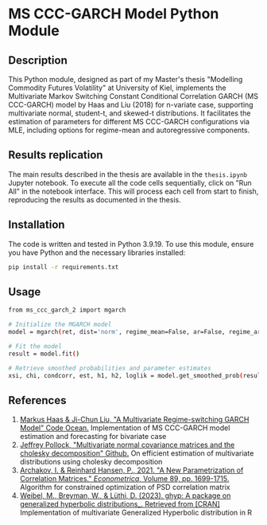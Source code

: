 # MS CCC-GARCH Model Python Module

## Description

This Python module, designed as part of my Master's thesis "Modelling Commodity Futures Volatility" at University of Kiel, implements the Multivariate Markov Switching Constant Conditional Correlation GARCH (MS CCC-GARCH) model by Haas and Liu (2018) for n-variate case, supporting multivariate normal, student-t, and skewed-t distributions. It facilitates the estimation of parameters for different MS CCC-GARCH configurations via MLE, including options for regime-mean and autoregressive components.

## Results replication

The main results described in the thesis are available in the `thesis.ipynb` Jupyter notebook. To execute all the code cells sequentially, click on "Run All" in the notebook interface. This will process each cell from start to finish, reproducing the results as documented in the thesis.

## Installation

The code is written and tested in Python 3.9.19. To use this module, ensure you have Python and the necessary libraries installed:

```bash
pip install -r requirements.txt
```

## Usage

```bash
from ms_ccc_garch_2 import mgarch 

# Initialize the MGARCH model
model = mgarch(ret, dist='norm', regime_mean=False, ar=False, regime_ar=False)

# Fit the model
result = model.fit()

# Retrieve smoothed probabilities and parameter estimates
xsi, chi, condcorr, est, h1, h2, loglik = model.get_smoothed_prob(result.x)
```


## References
1. [Markus Haas & Ji-Chun Liu, "A Multivariate Regime-switching GARCH Model" Code Ocean.](https://codeocean.com/capsule/9016375/tree/v1)
Implementation of MS CCC-GARCH model estimation and forecasting for bivariate case
2. [Jeffrey Pollock, "Multivariate normal covariance matrices and the cholesky decomposition" Github.](https://jeffpollock9.github.io/multivariate-normal-cholesky/)
On efficient estimation of multivariate distributions using cholesky decomposition
3. [Archakov, I. & Reinhard Hansen, P., 2021. "A New Parametrization of Correlation Matrices." _Econometrica_, Volume 89, pp. 1699-1715.](https://homepage.univie.ac.at/ilya.archakov/docs/CorNoteWebAppendix.pdf)
Algorithm for constrained optimization of PSD correlation matrix
4. [Weibel, M., Breyman, W., & Lüthi, D. (2023). ghyp: A package on generalized hyperbolic distributions_. Retrieved from [CRAN]](https://cran.r-project.org/web/packages/ghyp/vignettes/Generalized_Hyperbolic_Distribution.pdf)
Implementation of multivariate Generalized Hyperbolic distribution in R